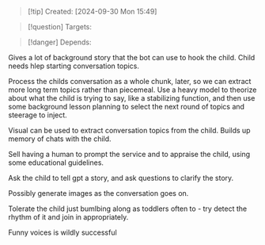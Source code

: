 
>[!tip] Created: [2024-09-30 Mon 15:49]

>[!question] Targets: 

>[!danger] Depends: 

Gives a lot of background story that the bot can use to hook the child.
Child needs hlep starting conversation topics.

Process the childs conversation as a whole chunk, later, so we can extract more long term topics rather than piecemeal.  Use a heavy model to theorize about what the child is trying to say, like a stabilizing function, and then use some background lesson planning to select the next round of topics and steerage to inject.

Visual can be used to extract conversation topics from the child.
Builds up memory of chats with the child.

Sell having a human to prompt the service and to appraise the child, using some educational guidelines.

Ask the child to tell gpt a story, and ask questions to clarify the story.

Possibly generate images as the conversation goes on.

Tolerate the child just bumlbing along as toddlers often to - try detect the rhythm of it and join in appropriately.

Funny voices is wildly successful